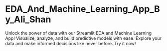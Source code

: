 # EDA_And_Machine_Learning_App_By_Ali_Shan
Unlock the power of data with our Streamlit EDA and Machine Learning App! Visualize, analyze, and build predictive models with ease. Explore your data and make informed decisions like never before. Try it now!
